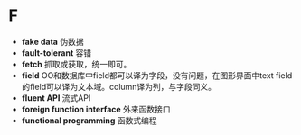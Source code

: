 # F
- **fake data** 伪数据
- **fault-tolerant** 容错
- **fetch** 抓取或获取，统一即可。
- **field** OO和数据库中field都可以译为字段，没有问题，在图形界面中text field的field可以译为文本域。column译为列，与字段同义。
- **fluent API** 流式API
- **foreign function interface** 外来函数接口
- **functional programming** 函数式编程